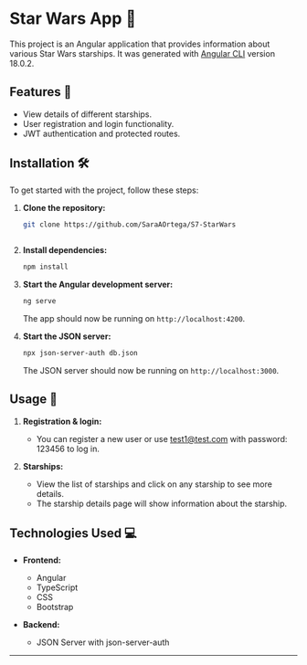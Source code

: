 # Star Wars App 🚀

This project is an Angular application that provides information about various Star Wars starships. It was generated with [Angular CLI](https://github.com/angular/angular-cli) version 18.0.2.

## Features 🌟

- View details of different starships.
- User registration and login functionality.
- JWT authentication and protected routes.

## Installation 🛠️

To get started with the project, follow these steps:

1. **Clone the repository:**

    ```bash
    git clone https://github.com/SaraAOrtega/S7-StarWars
  
    ```

2. **Install dependencies:**

    ```bash
    npm install
    ```

3. **Start the Angular development server:**

    ```bash
    ng serve
    ```

    The app should now be running on `http://localhost:4200`.

4. **Start the JSON server:**

    ```bash
    npx json-server-auth db.json
    ```

    The JSON server should now be running on `http://localhost:3000`.

## Usage 📖

1. **Registration & login:**
   - You can register a new user or use test1@test.com with password: 123456 to log in.

3. **Starships:**
   - View the list of starships and click on any starship to see more details.
   - The starship details page will show information about the starship.

## Technologies Used 💻

- **Frontend:**
  - Angular
  - TypeScript
  - CSS
  - Bootstrap

- **Backend:**
  - JSON Server with json-server-auth

---


